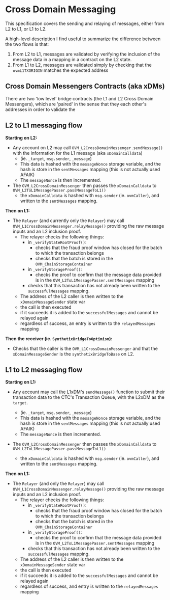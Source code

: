 # Cross Domain Messaging

This specification covers the sending and relaying of messages, either from L2 to L1, or L1 to L2.

A high-level description I find useful to summarize the difference between the two flows is that:

1. From L2 to L1, messages are validated by verifying the inclusion of the message data in a mapping in a contract on the L2 state.
2. From L1 to L2, messages are validated simply by checking that the `ovmL1TXORIGIN` matches the expected address

## Cross Domain Messengers Contracts (aka xDMs)

There are two 'low level' bridge contracts (the L1 and L2 Cross Domain Messengers), which are 'paired' in the sense that they each other's addresses in order to validate the

## L2 to L1 messaging flow

**Starting on L2:**

- Any account on L2 may call `OVM_L2CrossDomainMessenger.sendMessage()` with the information for the L1 message (aka `xDomainCalldata`)
  - (ie.  `_target`, `msg.sender`, `_message`)
  - This data is hashed with the `messageNonce` storage variable, and the hash is store in the `sentMessages` mapping (this is not actually used AFAIK)
  - The `messageNonce` is then incremented.
- The `OVM_L2CrossDomainMessenger` then passes the `xDomainCalldata` to `OVM_L2ToL1MessagePasser.passMessageToL1()`
  - the `xDomainCalldata` is hashed with `msg.sender` (ie. `ovmCaller`), and written to the `sentMessages` mapping.

**Then on L1:**

- The `Relayer` (and currently only the `Relayer`) may call `OVM_L1CrossDomainMessenger.relayMessage()` providing the raw message inputs and an L2 inclusion proof.
  - The relayer checks the following things:
    - in `_verifyStateRootProof()`:
      - checks that the fraud proof window has closed for the batch to which the transaction belongs
      - checks that the batch is stored in the `OVM_ChainStorageContainer`
    - in `_verifyStorageProof()`:
      - checks the proof to confirm that the message data provided is in the `OVM_L2ToL1MessagePasser.sentMessages` mapping
    - checks that this transaction has not already been written to the `successfulMessages` mapping.
  - The address of the L2 caller is then written to the `xDomainMessageSender` state var
  - the call is then executed
  - if it succeeds it is added to the `successfulMessages` and cannot be relayed again
  - regardless of success, an entry is written to the `relayedMessages` mapping


**Then the receiver (ie. `SynthetixBridgeToOptimism`):**

- Checks that the caller is the `OVM_L1CrossDomainMessenger` and that the `xDomainMessageSender` is the `synthetixBridgeToBase` on L2.


## L1 to L2 messaging flow

**Starting on L1:**

- Any account may call the L1xDM's `sendMessage()` function to submit their transaction data to the CTC's Transaction Queue, with the L2xDM as the `target`.


  - (ie.  `_target`, `msg.sender`, `_message`)
  - This data is hashed with the `messageNonce` storage variable, and the hash is store in the `sentMessages` mapping (this is not actually used AFAIK)
  - The `messageNonce` is then incremented.
- The `OVM_L2CrossDomainMessenger` then passes the `xDomainCalldata` to `OVM_L2ToL1MessagePasser.passMessageToL1()`
  - the `xDomainCalldata` is hashed with `msg.sender` (ie. `ovmCaller`), and written to the `sentMessages` mapping.

**Then on L1:**

- The `Relayer` (and only the `Relayer`) may call `OVM_L1CrossDomainMessenger.relayMessage()` providing the raw message inputs and an L2 inclusion proof.
  - The relayer checks the following things:
    - in `_verifyStateRootProof()`:
      - checks that the fraud proof window has closed for the batch to which the transaction belongs
      - checks that the batch is stored in the `OVM_ChainStorageContainer`
    - in `_verifyStorageProof()`:
      - checks the proof to confirm that the message data provided is in the `OVM_L2ToL1MessagePasser.sentMessages` mapping
    - checks that this transaction has not already been written to the `successfulMessages` mapping.
  - The address of the L2 caller is then written to the `xDomainMessageSender` state var
  - the call is then executed
  - if it succeeds it is added to the `successfulMessages` and cannot be relayed again
  - regardless of success, and entry is written to the `relayedMessages` mapping

